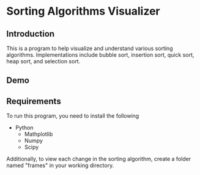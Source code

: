 # Sorting Algorithms Visualizer 

## Introduction
This is a program to help visualize and understand various sorting algorithms. Implementations include bubble sort, insertion sort, quick sort, heap sort, and selection sort.

## Demo


## Requirements
To run this program, you need to install the following  
* Python   
  * Mathplotlib 
  * Numpy
  * Scipy

Additionally, to view each change in the sorting algorithm, create a folder named "frames" in your working directory.
